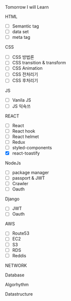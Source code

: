 Tomorrow I will Learn

HTML
- [ ] Semantic tag
- [ ] data set
- [ ] meta tag

CSS
- [ ] CSS 방법론
- [ ] CSS transition & transform
- [ ] CSS Animation
- [ ] CSS 전처리기
- [ ] CSS 후처리기

JS
- [ ] Vanila JS
- [ ] JS 익숙쓰

REACT
- [ ] React
- [ ] React hook
- [ ] React helmet
- [ ] Redux
- [ ] styled-components
- [x] react-toastify

NodeJs
- [ ] package manager
- [ ] passport & JWT
- [ ] Crawler
- [ ] Oauth

Django
- [ ] JWT
- [ ] Oauth

AWS
- [ ] Route53
- [ ] EC2
- [ ] S3
- [ ] RDS
- [ ] Reddis

NETWORK

Database

Algorhythm

Datastructure
